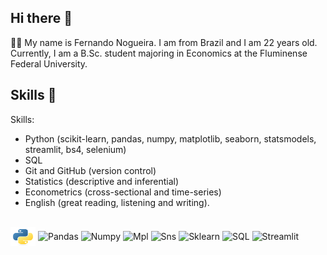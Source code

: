 ## Hi there 👋

👨‍💻 My name is Fernando Nogueira. I am from Brazil and I am 22 years old. Currently, I am a B.Sc. student majoring in Economics at the Fluminense Federal University.

## Skills 🌟

Skills:
  - Python (scikit-learn, pandas, numpy, matplotlib, seaborn, statsmodels, streamlit, bs4, selenium)
  - SQL
  - Git and GitHub (version control)
  - Statistics (descriptive and inferential)
  - Econometrics (cross-sectional and time-series)
  - English (great reading, listening and writing).

<div style="display: inline_block"><br>
  <img align="center" alt="Python" height="30" width="40" src="https://raw.githubusercontent.com/devicons/devicon/master/icons/python/python-original.svg">
  <img align="center" alt="Pandas" height="30" width="40" src="https://cdn.jsdelivr.net/gh/devicons/devicon/icons/pandas/pandas-original.svg">
  <img align="center" alt="Numpy" height="30" width="40" src="https://cdn.jsdelivr.net/gh/devicons/devicon/icons/numpy/numpy-original.svg">
  <img align="center" alt="Mpl" height="30" width="30" src="https://upload.wikimedia.org/wikipedia/commons/8/84/Matplotlib_icon.svg">
  <img align="center" alt="Sns" height="30" width="40" src="https://user-images.githubusercontent.com/104145773/171375260-c711bda4-ff6d-4693-9a91-b234744f13ad.svg">
  <img align="center" alt="Sklearn" height="30" width="40" src="https://github.com/scikit-learn/scikit-learn/blob/main/doc/logos/scikit-learn-logo-notext.png">
  <img align="center" alt="SQL" height="30" width="40" src="https://cdn.jsdelivr.net/gh/devicons/devicon/icons/mysql/mysql-original.svg">
  <img align="center" alt="Streamlit" height="30" width="40" src="https://raw.githubusercontent.com/rlew631/rlew631/5fcb1cee69c8034bfa2b98aad94b584fcff8d84f/streamlit_red.svg">
</div>
